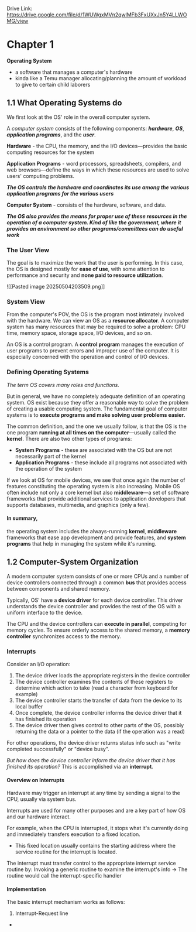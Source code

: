 Drive Link: https://drive.google.com/file/d/1WUWgxMVn2qwlMFb3FxUXxJn5Y4LLWOMG/view

# Chapter 1
**Operating System**
- a software that manages a computer's hardware
- kinda like a Temu manager allocating/planning the amount of workload to give to certain child laborers

## 1.1 What Operating Systems do
We first look at the OS' role in the overall computer system. 

A *computer system* consists of the following components: ***hardware***, ***OS***, ***application programs***, and the ***user***.

**Hardware** - the CPU, the memory, and the I/O devices—provides the basic computing resources for the system

**Application Programs** - word processors, spreadsheets, compilers, and web browsers—define the ways in which these resources are used to solve users' computing problems. 

***The OS controls the hardware and coordinates its use among the various application programs for the various users***

**Computer System** - consists of the hardware, software, and data. 

***The OS also provides the means for proper use of these resources in the operation of a computer system. Kind of like the government, where it provides an environment so other programs/committees can do useful work***

### The User View
The goal is to maximize the work that the user is performing. In this case, the OS is designed mostly for **ease of use**, with some attention to performance and security and **none paid to resource utilization**.

![[Pasted image 20250504203509.png]]

### System View
From the computer's POV, the OS is the program most intimately involved with the hardware. We can view an OS as a **resource allocator**. A computer system has many resources that may be required to solve a problem: CPU time, memory space, storage space, I/O devices, and so on. 

An OS is a control program. A **control program** manages the execution of user programs to prevent errors and improper use of the computer. It is especially concerned with the operation and control of I/O devices.

### Defining Operating Systems
*The term OS covers many roles and functions.*

But in general, we have no completely adequate definition of an operating system. OS exist because they offer a reasonable way to solve the problem of creating a usable computing system. The fundamental goal of computer systems is to **execute programs and make solving user problems easier.**

The common definition, and the one we usually follow, is that the OS is the one program **running at all times on the computer**—usually called the **kernel**. There are also two other types of programs:
- **System Programs** - these are associated with the OS but are not necessarily part of the kernel
- **Application Programs** - these include all programs not associated with the operation of the system

If we look at OS for mobile devices, we see that once again the number of features constituting the operating system is also increasing. Mobile OS often include not only a core kernel but also **middleware**—a set of software frameworks that provide additional services to application developers that supports databases, multimedia, and graphics (only a few).

#### In summary,
the operating system includes the always-running **kernel**, **middleware** frameworks that ease app development and provide features, and **system programs** that help in managing the system while it's running. 

## 1.2 Computer-System Organization
A modern computer system consists of one or more CPUs and a number of device controllers connected through a common **bus** that provides access between components and shared memory. 

Typically, OS' have a **device driver** for each device controller. This driver understands the device controller and provides the rest of the OS with a uniform interface to the device. 

The CPU and the device controllers can **execute in parallel**, competing for memory cycles. To ensure orderly access to the shared memory, a **memory controller** synchronizes access to the memory. 

### Interrupts
Consider an I/O operation:
1. The device driver loads the appropriate registers in the device controller
2. The device controller examines the contents of these registers to determine which action to take (read a character from keyboard for example)
3. The device controller starts the transfer of data from the device to its local buffer
4. Once complete, the device controller informs the device driver that it has finished its operation
5. The device driver then gives control to other parts of the OS, possibly returning the data or a pointer to the data (if the operation was a read)

For other operations, the device driver returns status info such as "write completed successfully" or "device busy".

*But how does the device controller inform the device driver that it has finished its operation?*
This is accomplished via an **interrupt**.

#### Overview on Interrupts
Hardware may trigger an interrupt at any time by sending a signal to the CPU, usually via system bus. 

Interrupts are used for many other purposes and are a key part of how OS and our hardware interact.

For example, when the CPU is interrupted, it stops what it's currently doing and immediately transfers execution to a fixed location. 
- This fixed location usually contains the starting address where the service routine for the interrupt is located.

The interrupt must transfer control to the appropriate interrupt service routine by: Invoking a generic routine to examine the interrupt's info -> The routine would call the interrupt-specific handler

#### Implementation

The basic interrupt mechanism works as follows:
1. Interrupt-Request line
-


